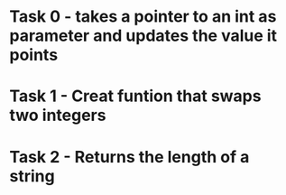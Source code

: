 # Task 0 - takes a pointer to an int as parameter and updates the value it points
# Task 1 - Creat funtion that swaps two integers
# Task 2 - Returns the length of a string
